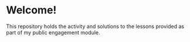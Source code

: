# Welcome!

This repository holds the activity and solutions to the lessons provided as part of my public engagement module.
